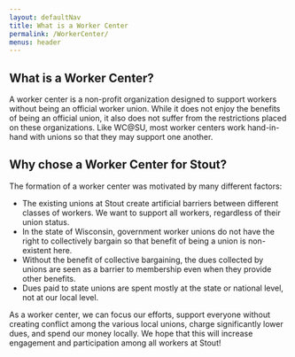 ```yaml
---
layout: defaultNav
title: What is a Worker Center
permalink: /WorkerCenter/
menus: header
---
```

## What is a Worker Center?
A worker center is a non-profit organization designed to support workers without being an official worker union.  While it does not enjoy the benefits of being an official union, it also does not suffer from the restrictions placed on these organizations.  Like WC@SU, most worker centers work hand-in-hand with unions so that they may support one another.

## Why chose a Worker Center for Stout?
The formation of a worker center was motivated by many different factors:
- The existing unions at Stout create artificial barriers between different classes of workers. We want to support all workers, regardless of their union status.
- In the state of Wisconsin, government worker unions do not have the right to collectively bargain so that benefit of being a union is non-existent here.
- Without the benefit of collective bargaining, the dues collected by unions are seen as a barrier to membership even when they provide other benefits.
- Dues paid to state unions are spent mostly at the state or national level, not at our local level.

As a worker center, we can focus our efforts, support everyone without creating conflict among the various local unions, charge significantly lower dues, and spend our money locally. We hope that this will increase engagement and participation among all workers at Stout!
